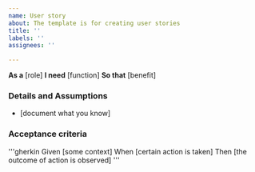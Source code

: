 ```yaml
---
name: User story
about: The template is for creating user stories
title: ''
labels: ''
assignees: ''

---
```


**As a** [role]
**I need** [function]
**So that** [benefit]

### Details and Assumptions
* [document what you know]

### Acceptance criteria
'''gherkin
Given [some context]
When [certain action is taken]
Then [the outcome of action is observed]
'''
